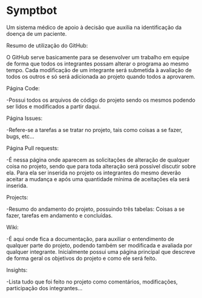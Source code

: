 # Symptbot
Um sistema médico de apoio à decisão que auxilia na identificação da doença de um paciente.

Resumo de utilização do GitHub:

O GitHub serve basicamente para se desenvolver um trabalho em equipe de forma que todos os integrantes possam alterar o programa ao mesmo tempo. Cada modificação de um integrante será submetida à avaliação de todos os outros e só será adicionada ao projeto quando todos a aprovarem.

Página Code:

-Possui todos os arquivos de código do projeto sendo os mesmos podendo ser lidos e modificados a partir daqui.

Página Issues:

-Refere-se a tarefas a se tratar no projeto, tais como coisas a se fazer, bugs, etc...

Página Pull requests:

-É nessa página onde aparecem as solicitações de alteração de qualquer coisa no projeto, sendo que para toda alteração será possível discutir sobre ela. Para ela ser inserida no projeto os integrantes do mesmo deverão aceitar a mudança e após uma quantidade mínima de aceitações ela será inserida.

Projects:

-Resumo do andamento do projeto, possuindo três tabelas: Coisas a se fazer, tarefas em andamento e concluídas.

Wiki:

-É aqui onde fica a documentação, para auxiliar o entendimento de qualquer parte do projeto, podendo também ser modificada e avaliada por qualquer integrante. Inicialmente possui uma página principal que descreve de forma geral os objetivos do projeto e como ele será feito.

Insights:

-Lista tudo que foi feito no projeto como comentários, modificações, participação dos integrantes...

